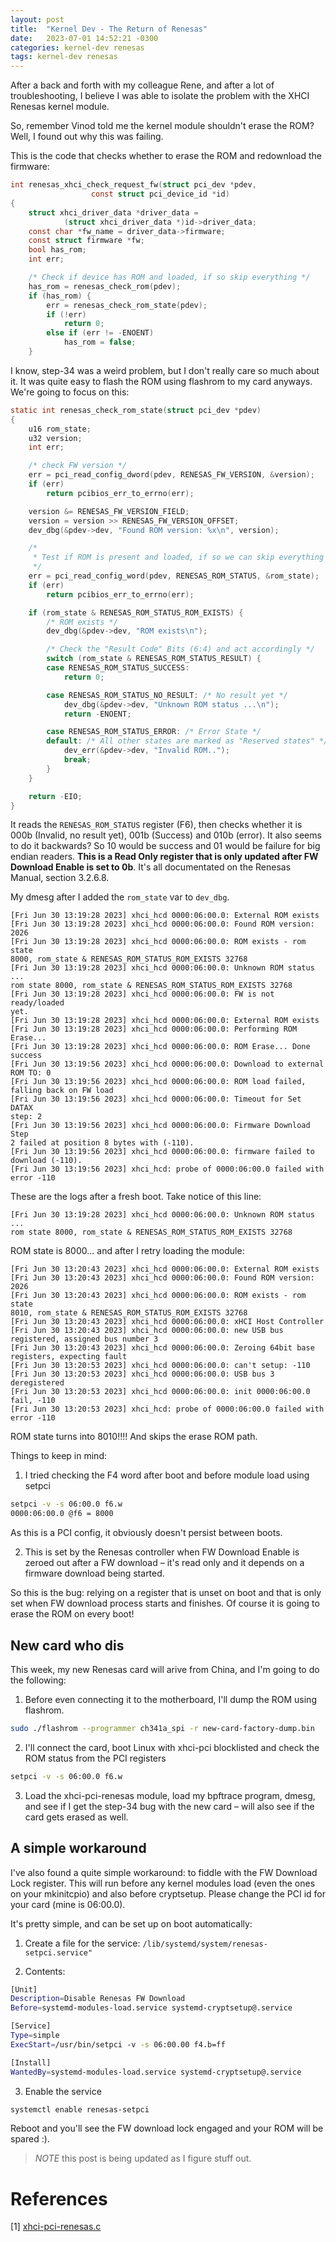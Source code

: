 ```yaml
---
layout: post
title:  "Kernel Dev - The Return of Renesas"
date:   2023-07-01 14:52:21 -0300
categories: kernel-dev renesas
tags: kernel-dev renesas
---
```

After a back and forth with my colleague Rene, and after a lot of troubleshooting, I believe I was able to 
isolate the problem with the XHCI Renesas kernel module. 

So, remember Vinod told me the kernel module shouldn't erase the ROM? Well, I found out why this was failing. 

This is the code that checks whether to erase the ROM and redownload the firmware:

```c
int renesas_xhci_check_request_fw(struct pci_dev *pdev,
                  const struct pci_device_id *id)
{
    struct xhci_driver_data *driver_data =
            (struct xhci_driver_data *)id->driver_data;
    const char *fw_name = driver_data->firmware;
    const struct firmware *fw;
    bool has_rom;
    int err;

    /* Check if device has ROM and loaded, if so skip everything */
    has_rom = renesas_check_rom(pdev);
    if (has_rom) {
        err = renesas_check_rom_state(pdev);
        if (!err)
            return 0;
        else if (err != -ENOENT)
            has_rom = false;
    }
```

I know, step-34 was a weird problem, but I don't really care so much about it. It was quite easy to flash
the ROM using flashrom to my card anyways. We're going to focus on this: 

```c
static int renesas_check_rom_state(struct pci_dev *pdev)
{
    u16 rom_state;
    u32 version;
    int err;

    /* check FW version */
    err = pci_read_config_dword(pdev, RENESAS_FW_VERSION, &version);
    if (err)
        return pcibios_err_to_errno(err);

    version &= RENESAS_FW_VERSION_FIELD;
    version = version >> RENESAS_FW_VERSION_OFFSET;
    dev_dbg(&pdev->dev, "Found ROM version: %x\n", version);

    /*
     * Test if ROM is present and loaded, if so we can skip everything
     */
    err = pci_read_config_word(pdev, RENESAS_ROM_STATUS, &rom_state);
    if (err)
        return pcibios_err_to_errno(err);

    if (rom_state & RENESAS_ROM_STATUS_ROM_EXISTS) {
        /* ROM exists */
        dev_dbg(&pdev->dev, "ROM exists\n");

        /* Check the "Result Code" Bits (6:4) and act accordingly */
        switch (rom_state & RENESAS_ROM_STATUS_RESULT) {
        case RENESAS_ROM_STATUS_SUCCESS:
            return 0;

        case RENESAS_ROM_STATUS_NO_RESULT: /* No result yet */
            dev_dbg(&pdev->dev, "Unknown ROM status ...\n");
            return -ENOENT;

        case RENESAS_ROM_STATUS_ERROR: /* Error State */
        default: /* All other states are marked as "Reserved states" */
            dev_err(&pdev->dev, "Invalid ROM..");
            break;
        }
    }

    return -EIO;
}
```

It reads the `RENESAS_ROM_STATUS` register (F6), then checks whether it is 000b (Invalid, no result yet), 
001b (Success) and 010b (error). It also seems to do it backwards? So 10 would be success and 01 would be failure for big endian readers. **This is a Read Only register that is only updated after FW Download Enable is set to 0b**. It's all documentated on the Renesas Manual, section 3.2.6.8.

My dmesg after I added the `rom_state` var to `dev_dbg`. 

```
[Fri Jun 30 13:19:28 2023] xhci_hcd 0000:06:00.0: External ROM exists
[Fri Jun 30 13:19:28 2023] xhci_hcd 0000:06:00.0: Found ROM version:
2026
[Fri Jun 30 13:19:28 2023] xhci_hcd 0000:06:00.0: ROM exists - rom state
8000, rom_state & RENESAS_ROM_STATUS_ROM_EXISTS 32768
[Fri Jun 30 13:19:28 2023] xhci_hcd 0000:06:00.0: Unknown ROM status ...
rom state 8000, rom_state & RENESAS_ROM_STATUS_ROM_EXISTS 32768
[Fri Jun 30 13:19:28 2023] xhci_hcd 0000:06:00.0: FW is not ready/loaded
yet.
[Fri Jun 30 13:19:28 2023] xhci_hcd 0000:06:00.0: External ROM exists
[Fri Jun 30 13:19:28 2023] xhci_hcd 0000:06:00.0: Performing ROM
Erase...
[Fri Jun 30 13:19:28 2023] xhci_hcd 0000:06:00.0: ROM Erase... Done
success
[Fri Jun 30 13:19:56 2023] xhci_hcd 0000:06:00.0: Download to external
ROM TO: 0
[Fri Jun 30 13:19:56 2023] xhci_hcd 0000:06:00.0: ROM load failed,
falling back on FW load
[Fri Jun 30 13:19:56 2023] xhci_hcd 0000:06:00.0: Timeout for Set DATAX
step: 2
[Fri Jun 30 13:19:56 2023] xhci_hcd 0000:06:00.0: Firmware Download Step
2 failed at position 8 bytes with (-110).
[Fri Jun 30 13:19:56 2023] xhci_hcd 0000:06:00.0: firmware failed to
download (-110).
[Fri Jun 30 13:19:56 2023] xhci_hcd: probe of 0000:06:00.0 failed with
error -110
```

These are the logs after a fresh boot. Take notice of this line: 

```
[Fri Jun 30 13:19:28 2023] xhci_hcd 0000:06:00.0: Unknown ROM status ...
rom state 8000, rom_state & RENESAS_ROM_STATUS_ROM_EXISTS 32768
```

ROM state is 8000... and after I retry loading the module:

```
[Fri Jun 30 13:20:43 2023] xhci_hcd 0000:06:00.0: External ROM exists
[Fri Jun 30 13:20:43 2023] xhci_hcd 0000:06:00.0: Found ROM version:
2026
[Fri Jun 30 13:20:43 2023] xhci_hcd 0000:06:00.0: ROM exists - rom state
8010, rom_state & RENESAS_ROM_STATUS_ROM_EXISTS 32768
[Fri Jun 30 13:20:43 2023] xhci_hcd 0000:06:00.0: xHCI Host Controller
[Fri Jun 30 13:20:43 2023] xhci_hcd 0000:06:00.0: new USB bus
registered, assigned bus number 3
[Fri Jun 30 13:20:43 2023] xhci_hcd 0000:06:00.0: Zeroing 64bit base
registers, expecting fault
[Fri Jun 30 13:20:53 2023] xhci_hcd 0000:06:00.0: can't setup: -110
[Fri Jun 30 13:20:53 2023] xhci_hcd 0000:06:00.0: USB bus 3 deregistered
[Fri Jun 30 13:20:53 2023] xhci_hcd 0000:06:00.0: init 0000:06:00.0
fail, -110
[Fri Jun 30 13:20:53 2023] xhci_hcd: probe of 0000:06:00.0 failed with
error -110
```

ROM state turns into 8010!!!! And skips the erase ROM path.

Things to keep in mind:

1. I tried checking the F4 word after boot and before module load using setpci

```sh
setpci -v -s 06:00.0 f6.w
0000:06:00.0 @f6 = 8000
```

As this is a PCI config, it obviously doesn't persist between boots. 

2. This is set by the Renesas controller when FW Download Enable is zeroed out after a FW download – it's read only and it depends on a firmware download being started. 

So this is the bug: relying on a register that is unset on boot and that is only set when FW download process starts and finishes. Of course it is going to erase the ROM on every boot!

## New card who dis

This week, my new Renesas card will arive from China, and I'm going to do the following: 

1. Before even connecting it to the motherboard, I'll dump the ROM using flashrom. 

```sh
sudo ./flashrom --programmer ch341a_spi -r new-card-factory-dump.bin
```

2. I'll connect the card, boot Linux with xhci-pci blocklisted and check the ROM status from the PCI registers

```sh
setpci -v -s 06:00.0 f6.w
```

3. Load the xhci-pci-renesas module, load my bpftrace program, dmesg, and see if I get the step-34 bug with the new card – will also see if the card gets erased as well.

## A simple workaround

I've also found a quite simple workaround: to fiddle with the FW Download Lock register. This will run before
any kernel modules load (even the ones on your mkinitcpio) and also before cryptsetup. Please change the PCI id for your card (mine is 
06:00.0).

It's pretty simple, and can be set up on boot automatically:

1. Create a file for the service: `/lib/systemd/system/renesas-setpci.service"`

2. Contents:

```sh
[Unit]
Description=Disable Renesas FW Download
Before=systemd-modules-load.service systemd-cryptsetup@.service

[Service]
Type=simple
ExecStart=/usr/bin/setpci -v -s 06:00.00 f4.b=ff

[Install]
WantedBy=systemd-modules-load.service systemd-cryptsetup@.service
```

3. Enable the service

```sh
systemctl enable renesas-setpci
```

Reboot and you'll see the FW download lock engaged and your ROM will be spared :). 

> *_NOTE_* this post is being updated as I figure stuff out.

# References 

\[1] [xhci-pci-renesas.c](https://elixir.bootlin.com/linux/latest/source/drivers/usb/host/xhci-pci-renesas.c)

